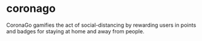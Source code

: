 # coronago
CoronaGo gamifies the act of social-distancing by rewarding users in points and badges for staying at home and away from people.
